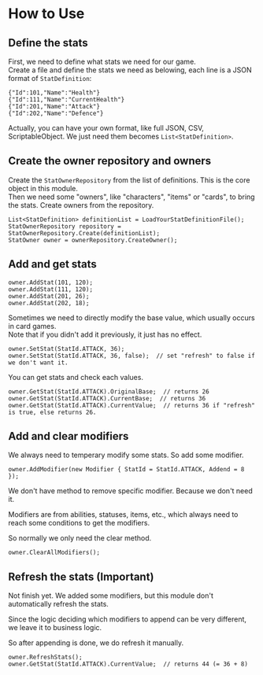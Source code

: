 # How to Use

## Define the stats

First, we need to define what stats we need for our game.  
Create a file and define the stats we need as belowing, each line is a JSON format of `StatDefinition`:

```
{"Id":101,"Name":"Health"}
{"Id":111,"Name":"CurrentHealth"}
{"Id":201,"Name":"Attack"}
{"Id":202,"Name":"Defence"}
```

Actually, you can have your own format, like full JSON, CSV, ScriptableObject. We just need them becomes `List<StatDefinition>`.

## Create the owner repository and owners

Create the `StatOwnerRepository` from the list of definitions. This is the core object in this module.  
Then we need some "owners", like "characters", "items" or "cards", to bring the stats. Create owners from the repository.

```
List<StatDefinition> definitionList = LoadYourStatDefinitionFile();
StatOwnerRepository repository = StatOwnerRepository.Create(definitionList);
StatOwner owner = ownerRepository.CreateOwner();
```

## Add and get stats

```
owner.AddStat(101, 120);
owner.AddStat(111, 120);
owner.AddStat(201, 26);
owner.AddStat(202, 18);
```

Sometimes we need to directly modify the base value, which usually occurs in card games.  
Note that if you didn't add it previously, it just has no effect.
```
owner.SetStat(StatId.ATTACK, 36);
owner.SetStat(StatId.ATTACK, 36, false);  // set "refresh" to false if we don't want it.
```

You can get stats and check each values.
```
owner.GetStat(StatId.ATTACK).OriginalBase;  // returns 26
owner.GetStat(StatId.ATTACK).CurrentBase;  // returns 36
owner.GetStat(StatId.ATTACK).CurrentValue;  // returns 36 if "refresh" is true, else returns 26.
```

## Add and clear modifiers

We always need to temperary modify some stats. So add some modifier.

```
owner.AddModifier(new Modifier { StatId = StatId.ATTACK, Addend = 8 });
```

We don't have method to remove specific modifier. Because we don't need it.

Modifiers are from abilities, statuses, items, etc., which always need to reach some conditions to get the modifiers.

So normally we only need the clear method.

```
owner.ClearAllModifiers();
```

## Refresh the stats (Important)

Not finish yet. We added some modifiers, but this module don't automatically refresh the stats.

Since the logic deciding which modifiers to append can be very different, we leave it to business logic.

So after appending is done, we do refresh it manually.

```
owner.RefreshStats();
owner.GetStat(StatId.ATTACK).CurrentValue;  // returns 44 (= 36 + 8)
```
